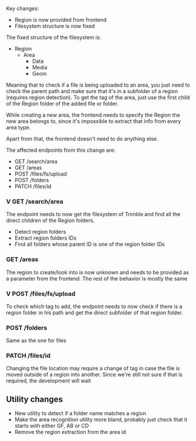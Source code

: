 Key changes:
- Region is now provided from frontend
- Filesystem structure is now fixed

The fixed structure of the filesystem is:
- Region
	- Area
		- Data
		- Media
		- Geom

Meaning that to check if a file is being uploaded to an area, you just need to check the parent path and make sure that it's in a subfolder of a region (requires region detection). To get the tag of the area, just use the first child of the Region folder of the added file or folder.

While creating a new area, the frontend needs to specify the Region the new area belongs to, since it's impossible to extract that info from every area type.

Apart from that, the frontend doesn't need to do anything else.

The affected endpoints from this change are:
- GET /search/area
- GET /areas
- POST /files/fs/upload
- POST /folders
- PATCH /files/id
### V GET /search/area
The endpoint needs to now get the filesystem of Trimble and find all the direct children of the Region folders.
- Detect region folders
- Extract region folders IDs
- Find all folders whose parent ID is one of the region folder IDs
### GET /areas
The region to create/look into is now unknown and needs to be provided as a parameter from the frontend. The rest of the behavior is mostly the same
### V POST /files/fs/upload
To check which tag to add, the endpoint needs to now check if there is a region folder in his path and get the direct subfolder of that region folder.
### POST /folders
Same as the one for files
### PATCH /files/id
Changing the file location may require a change of tag in case the file is moved outside of a region into another. Since we're still not sure if that is required, the development will wait

## Utility changes
- New utility to detect if a folder name matches a region
- Make the area recognition utility more bland, probably just check that it starts with either GF, AB or CD
- Remove the region extraction from the area id
